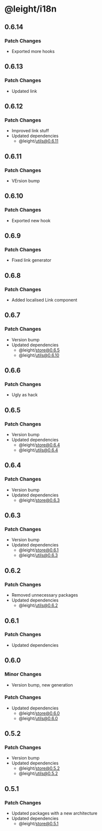 # @leight/i18n

## 0.6.14

### Patch Changes

- Exported more hooks

## 0.6.13

### Patch Changes

- Updated link

## 0.6.12

### Patch Changes

- Improved link stuff
- Updated dependencies
    - @leight/utils@0.6.11

## 0.6.11

### Patch Changes

- VErsion bump

## 0.6.10

### Patch Changes

- Exported new hook

## 0.6.9

### Patch Changes

- Fixed link generator

## 0.6.8

### Patch Changes

- Added localised Link component

## 0.6.7

### Patch Changes

- Version bump
- Updated dependencies
    - @leight/store@0.6.5
    - @leight/utils@0.6.10

## 0.6.6

### Patch Changes

- Ugly as hack

## 0.6.5

### Patch Changes

- Version bump
- Updated dependencies
    - @leight/store@0.6.4
    - @leight/utils@0.6.4

## 0.6.4

### Patch Changes

- Version bump
- Updated dependencies
    - @leight/store@0.6.3

## 0.6.3

### Patch Changes

- Version bump
- Updated dependencies
    - @leight/store@0.6.1
    - @leight/utils@0.6.3

## 0.6.2

### Patch Changes

- Removed unnecessary packages
- Updated dependencies
    - @leight/utils@0.6.2

## 0.6.1

### Patch Changes

- Updated dependencies

## 0.6.0

### Minor Changes

- Version bump, new generation

### Patch Changes

- Updated dependencies
    - @leight/store@0.6.0
    - @leight/utils@0.6.0

## 0.5.2

### Patch Changes

- Version bump
- Updated dependencies
    - @leight/store@0.5.2
    - @leight/utils@0.5.2

## 0.5.1

### Patch Changes

- Updated packages with a new architecture
- Updated dependencies
    - @leight/store@0.5.1
